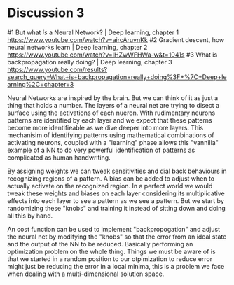 # Discussion 3

#1 But what *is* a Neural Network? | Deep learning, chapter 1
https://www.youtube.com/watch?v=aircAruvnKk
#2 Gradient descent, how neural networks learn | Deep learning, chapter 2
https://www.youtube.com/watch?v=IHZwWFHWa-w&t=1041s
#3 What is backpropagation really doing? | Deep learning, chapter 3
https://www.youtube.com/results?search_query=What+is+backpropagation+really+doing%3F+%7C+Deep+learning%2C+chapter+3


Neural Networks are inspired by the brain. But we can think of it as just a thing that holds a number. The layers of a neural net are trying to disect a surface using the activations of each nueron. With rudimentary neurons patterns are identified by each layer and we expect that these patterns become more identifieable as we dive deeper into more layers. This mechanisim of identifying patterns using mathematical combinations of activating neurons, coupled with a "learning" phase allows this "vannilla" example of a NN to do very powerful identification of patterns as complicated as human handwriting.

By assigning weights we can tweak sensitivities and dial back behaviours in recognizing regions of a pattern. A bias can be added to adjust when to actually activate on the recognized region. In a perfect world we would tweak these weights and biases on each layer considering its multiplicative effects into each layer to see a pattern as we see a pattern. But we start by randomizing these "knobs" and training it instead of sitting down and doing all this by hand.

An cost function can be used to implement "backpropogation" and adjust the neural net by modifying the "knobs" so that the error from an ideal state and the output of the NN to be reduced. Basically performing an optimization problem on the whole thing. Things we must be aware of is that we started in a random position to our otpimization to reduce error might just be reducing the error in a local minima, this is a problem we face when dealing with a multi-dimensional solution space.
